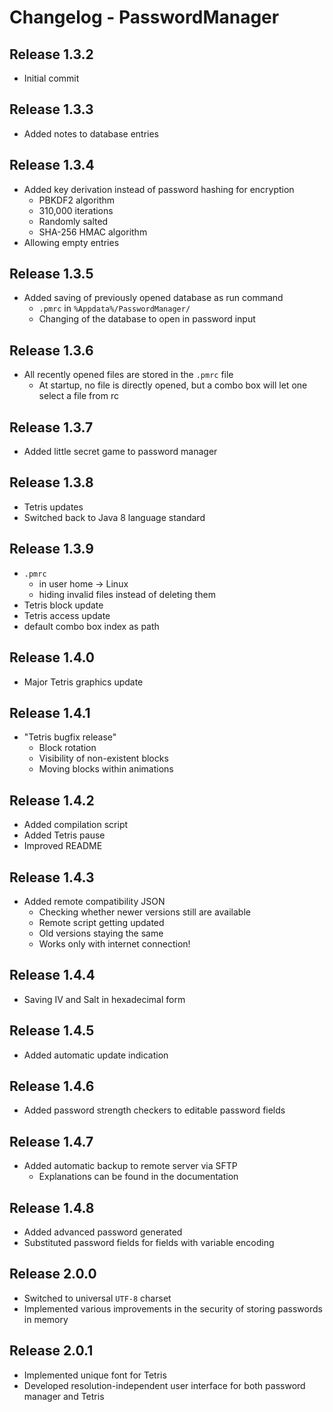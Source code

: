 # Changelog - PasswordManager

## Release 1.3.2
- Initial commit

## Release 1.3.3
- Added notes to database entries

## Release 1.3.4
- Added key derivation instead of password hashing for encryption
    - PBKDF2 algorithm
    - 310,000 iterations
    - Randomly salted
    - SHA-256 HMAC algorithm
- Allowing empty entries

## Release 1.3.5
- Added saving of previously opened database as run command
    - `.pmrc` in `%Appdata%/PasswordManager/`
    - Changing of the database to open in password input

## Release 1.3.6
- All recently opened files are stored in the `.pmrc` file
    - At startup, no file is directly opened, but a combo box will let one select a file from rc

## Release 1.3.7
- Added little secret game to password manager

## Release 1.3.8
- Tetris updates
- Switched back to Java 8 language standard

## Release 1.3.9
- `.pmrc` 
  - in user home -> Linux
  - hiding invalid files instead of deleting them
- Tetris block update
- Tetris access update
- default combo box index as path

## Release 1.4.0
- Major Tetris graphics update

## Release 1.4.1
- "Tetris bugfix release"
  - Block rotation
  - Visibility of non-existent blocks
  - Moving blocks within animations

## Release 1.4.2
- Added compilation script
- Added Tetris pause
- Improved README

## Release 1.4.3
- Added remote compatibility JSON
  - Checking whether newer versions still are available
  - Remote script getting updated
  - Old versions staying the same
  - Works only with internet connection!

## Release 1.4.4
- Saving IV and Salt in hexadecimal form

## Release 1.4.5
- Added automatic update indication

## Release 1.4.6
- Added password strength checkers to editable password fields

## Release 1.4.7
- Added automatic backup to remote server via SFTP
  - Explanations can be found in the documentation

## Release 1.4.8
- Added advanced password generated
- Substituted password fields for fields with variable encoding

## Release 2.0.0
- Switched to universal `UTF-8` charset
- Implemented various improvements in the security of storing passwords in memory

## Release 2.0.1
- Implemented unique font for Tetris
- Developed resolution-independent user interface for both password manager and Tetris